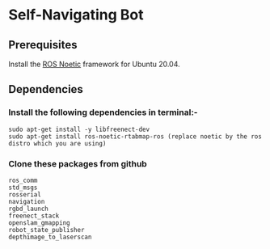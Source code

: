 # Self-Navigating Bot

## Prerequisites
Install the [ROS Noetic](http://wiki.ros.org/noetic/Installation/Ubuntu) framework for Ubuntu 20.04.

## Dependencies
### Install the following dependencies in terminal:-  
```
sudo apt-get install -y libfreenect-dev  
sudo apt-get install ros-noetic-rtabmap-ros (replace noetic by the ros distro which you are using)  
```
### Clone these packages from github  
```
ros_comm  
std_msgs  
rosserial  
navigation  
rgbd_launch  
freenect_stack  
openslam_gmapping  
robot_state_publisher  
depthimage_to_laserscan  
```